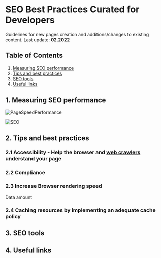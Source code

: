 # SEO Best Practices Curated for Developers

Guidelines for new pages creation and additions/changes to existing content. Last update: **02.2022**

## Table of Contents

1. [Measuring SEO performance](#measuring-seo-performance)
2. [Tips and best practices](#tips-and-best-practices)
3. [SEO tools](#seo-tools)
4. [Useful links](#useful-links)

## 1. Measuring SEO performance

![PageSpeedPerformance](https://user-images.githubusercontent.com/80775241/155672539-a309fbea-1a0a-41e0-8180-6c0fb857cc5b.PNG)

![SEO](https://user-images.githubusercontent.com/80775241/155672320-cb3f3b67-fdd2-4340-97e2-4e67e94fcb1f.PNG)


## 2. Tips and best practices

### 2.1 Accessibility - Help the browser and [web crawlers](https://en.wikipedia.org/wiki/Web_crawler) understand your page

### 2.2 Compliance

### 2.3 Increase Browser rendering speed

Data amount

### 2.4 Caching resources by implementing an adequate cache policy

## 3. SEO tools

## 4. Useful links
